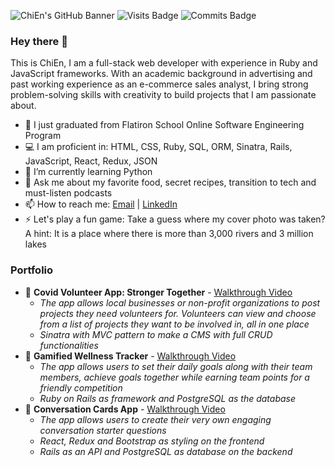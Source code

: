 ![ChiEn's GitHub Banner](https://media-exp1.licdn.com/dms/image/C4D16AQG24y_tTknoeQ/profile-displaybackgroundimage-shrink_350_1400/0/1590596191936?e=1619654400&v=beta&t=K8gJHuwVBcUijuNVJUP3Kymvq0i-yojX9osDLedPzys)
![Visits Badge](https://badges.pufler.dev/visits/chienleow/chienleow) ![Commits Badge](https://badges.pufler.dev/commits/monthly/chienleow)

### Hey there 👋

This is ChiEn, I am a full-stack web developer with experience in Ruby and JavaScript frameworks. With an academic background in advertising and past working experience as an e-commerce sales analyst, I bring strong problem-solving skills with creativity to build projects that I am passionate about.

- 🔭 I just graduated from Flatiron School Online Software Engineering Program
- 💻 I am proficient in: HTML, CSS, Ruby, SQL, ORM, Sinatra, Rails, JavaScript, React, Redux, JSON
- 🌱 I’m currently learning Python
- 💬 Ask me about my favorite food, secret recipes, transition to tech and must-listen podcasts
- 📫 How to reach me: <a href="mailto:chienleow1@gmail.com">Email</a> | <a href="https://www.linkedin.com/in/chienleow">LinkedIn</a>
- ⚡ Let's play a fun game: Take a guess where my cover photo was taken? A hint: It is a place where there is more than 3,000 rivers and 3 million lakes

### Portfolio
- 🔖 **Covid Volunteer App: Stronger Together** - [Walkthrough Video](https://youtu.be/gLPlippJhyA)
  - *The app allows local businesses or non-profit organizations to post projects they need volunteers for. Volunteers can view and choose from a list of projects they want to be involved in, all in one place*
  - *Sinatra with MVC pattern to make a CMS with full CRUD functionalities*
- 🔖 **Gamified Wellness Tracker** - [Walkthrough Video](https://youtu.be/uTYCEnw-izk)
  - *The app allows users to set their daily goals along with their team members, achieve goals together while earning team points for a friendly competition*
  - *Ruby on Rails as framework and PostgreSQL as the database*
- 🔖 **Conversation Cards App** - [Walkthrough Video](https://youtu.be/wobJ0uPMuHo)
  - *The app allows users to create their very own engaging conversation starter questions*
  - *React, Redux and Bootstrap as styling on the frontend*
  - *Rails as an API and PostgreSQL as database on the backend*

